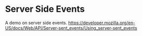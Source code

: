 # Server Side Events


A demo on server side events.
https://developer.mozilla.org/en-US/docs/Web/API/Server-sent_events/Using_server-sent_events

